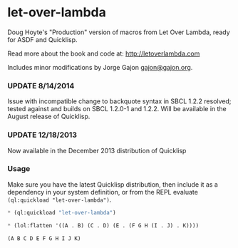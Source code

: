# let-over-lambda

Doug Hoyte's "Production" version of macros from Let Over Lambda, ready for ASDF and Quicklisp.

Read more about the book and code at: http://letoverlambda.com

Includes minor modifications by Jorge Gajon <gajon@gajon.org>.

### UPDATE 8/14/2014

Issue with incompatible change to backquote syntax in SBCL 1.2.2 resolved; tested against and builds on SBCL 1.2.0-1 and 1.2.2.  Will be available in the August release of Quicklisp.

### UPDATE 12/18/2013

Now available in the December 2013 distribution of Quicklisp

### Usage

Make sure you have the latest Quicklisp distribution, then include it as a dependency in your system definition, or from the REPL evaluate `(ql:quickload "let-over-lambda")`.

```lisp
* (ql:quickload "let-over-lambda")

* (lol:flatten '((A . B) (C . D) (E . (F G H (I . J) . K))))

(A B C D E F G H I J K)
```
